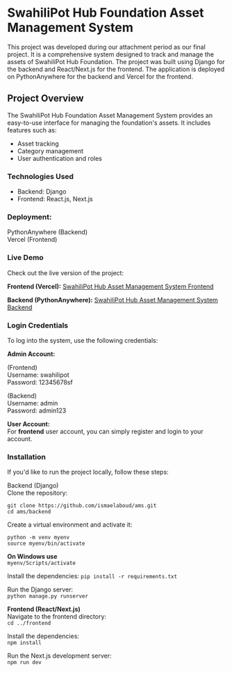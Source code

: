 # SwahiliPot Hub Foundation Asset Management System
This project was developed during our attachment period as our final project. It is a comprehensive system    designed to track and manage the assets of SwahiliPot Hub Foundation. The project was built using Django for the backend and React/Next.js for the frontend. The application is deployed on PythonAnywhere for the backend and Vercel for the frontend.

## Project Overview
The SwahiliPot Hub Foundation Asset Management System provides an easy-to-use interface for managing the foundation's assets. 
It includes features such as:

- Asset tracking
- Category management
- User authentication and roles

### Technologies Used
- Backend: Django
- Frontend: React.js, Next.js

### Deployment: 
PythonAnywhere (Backend)  
Vercel (Frontend)

### Live Demo
Check out the live version of the project:

**Frontend (Vercel):** [SwahiliPot Hub Asset Management System Frontend](https://sphub-ams.vercel.app/)    
   
**Backend (PythonAnywhere):** [SwahiliPot Hub Asset Management System Backend](https://ngemuantony.pythonanywhere.com/admin)  
   
### Login Credentials
  
To log into the system, use the following credentials:

**Admin Account:**  
  
(Frontend)  
Username: swahilipot  
Password: 12345678sf  
  
(Backend)  
Username: admin  
Password: admin123  
  
**User Account:**  
For **frontend** user account, you can simply register and login to your account.  

### Installation
If you'd like to run the project locally, follow these steps:
  
Backend (Django)  
Clone the repository:  

`git clone https://github.com/ismaelaboud/ams.git`  
`cd ams/backend`  

Create a virtual environment and activate it:

`python -m venv myenv`  
`source myenv/bin/activate`  

**On Windows use**  
`myenv/Scripts/activate`  
  
Install the dependencies:
`pip install -r requirements.txt`  

Run the Django server:  
`python manage.py runserver`  
  
**Frontend (React/Next.js)**  
Navigate to the frontend directory:  
`cd ../frontend`  
  
Install the dependencies:  
`npm install`  
  
Run the Next.js development server:  
`npm run dev`
